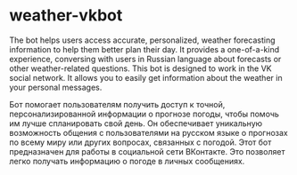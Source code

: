 # weather-vkbot
The bot helps users access accurate, personalized, weather forecasting information to help them better plan their day. It provides a one-of-a-kind experience, conversing with users in Russian language about forecasts or other weather-related questions.
This bot is designed to work in the VK social network. It allows you to easily get information about the weather in your personal messages.


Бот помогает пользователям получить доступ к точной, персонализированной информации о прогнозе погоды, чтобы помочь им лучше спланировать свой день. Он обеспечивает уникальную возможность общения с пользователями на русском языке о прогнозах по всему миру или других вопросах, связанных с погодой. Этот бот предназначен для работы в социальной сети ВКонтакте. Это позволяет легко получать информацию о погоде в личных сообщениях.
